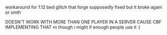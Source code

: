 workaround for 1.12 bed glitch that forge supposedly fixed but it broke again or smth

DOESN'T WORK WITH MORE THAN ONE PLAYER IN A SERVER CAUSE CBF IMPLEMENTING THAT rn though i might if enough people use it :)
